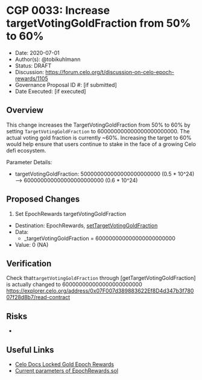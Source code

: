 # CGP 0033: Increase targetVotingGoldFraction from 50% to 60%

- Date: 2020-07-01
- Author(s): @tobikuhlmann
- Status: DRAFT
- Discussion: https://forum.celo.org/t/discussion-on-celo-epoch-rewards/1105
- Governance Proposal ID #: [if submitted]
- Date Executed: [if executed]

## Overview

This change increases the TargetVotingGoldFraction from 50% to 60% by setting `TargetVotingGoldFraction` to 600000000000000000000000. 
The actual voting gold fraction is currently ~60%. Increasing the target to 60% would help ensure that users continue to stake in the face of a growing Celo defi ecosystem.

Parameter Details:

- targetVotingGoldFraction: 500000000000000000000000 (0.5 * 10^24) --> 600000000000000000000000 (0.6 * 10^24)


## Proposed Changes

1. Set EpochRewards targetVotingGoldFraction
  - Destination: EpochRewards, [setTargetVotingGoldFraction](https://github.com/celo-org/celo-monorepo/blob/master/packages/protocol/contracts/governance/EpochRewards.sol#L135)
  - Data: 
    - _targetVotingGoldFraction = 600000000000000000000000 
  - Value: 0 (NA)


## Verification

Check that`targetVotingGoldFraction` through [getTargetVotingGoldFraction] is actually changed to 600000000000000000000000 
https://explorer.celo.org/address/0x07F007d389883622Ef8D4d347b3f78007f28d8b7/read-contract


## Risks
- 

## Useful Links
* [Celo Docs Locked Gold Epoch Rewards](https://docs.celo.org/celo-codebase/protocol/proof-of-stake/epoch-rewards/locked-gold-rewards)
* [Current parameters of EpochRewards.sol](https://explorer.celo.org/address/0x07F007d389883622Ef8D4d347b3f78007f28d8b7/read-contract)



